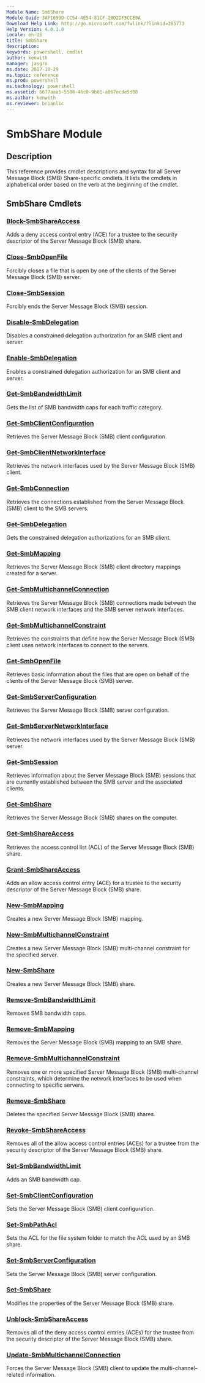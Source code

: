 ```yaml
---
Module Name: SmbShare
Module Guid: 3AF1699D-CC54-4E54-81CF-28D2DF5CCE0A
Download Help Link: http://go.microsoft.com/fwlink/?linkid=285773
Help Version: 4.0.1.0
Locale: en-US
title: SmbShare
description: 
keywords: powershell, cmdlet
author: kenwith
manager: jasgro
ms.date: 2017-10-29
ms.topic: reference
ms.prod: powershell
ms.technology: powershell
ms.assetid: 6677aaa5-5508-46c0-9b81-a067ecde5d08
ms.author: kenwith
ms.reviewer: brianlic
---
```


# SmbShare Module
## Description
This reference provides cmdlet descriptions and syntax for all Server Message Block (SMB) Share-specific cmdlets. It lists the cmdlets in alphabetical order based on the verb at the beginning of the cmdlet.

## SmbShare Cmdlets
### [Block-SmbShareAccess](./Block-SmbShareAccess.md)
Adds a deny access control entry (ACE) for a trustee to the security descriptor of the Server Message Block (SMB) share.

### [Close-SmbOpenFile](./Close-SmbOpenFile.md)
Forcibly closes a file that is open by one of the clients of the Server Message Block (SMB) server.

### [Close-SmbSession](./Close-SmbSession.md)
Forcibly ends the Server Message Block (SMB) session.

### [Disable-SmbDelegation](./Disable-SmbDelegation.md)
Disables a constrained delegation authorization for an SMB client and server.

### [Enable-SmbDelegation](./Enable-SmbDelegation.md)
Enables a constrained delegation authorization for an SMB client and server.

### [Get-SmbBandwidthLimit](./Get-SmbBandwidthLimit.md)
Gets the list of SMB bandwidth caps for each traffic category.

### [Get-SmbClientConfiguration](./Get-SmbClientConfiguration.md)
Retrieves the Server Message Block (SMB) client configuration.

### [Get-SmbClientNetworkInterface](./Get-SmbClientNetworkInterface.md)
Retrieves the network interfaces used by the Server Message Block (SMB) client.

### [Get-SmbConnection](./Get-SmbConnection.md)
Retrieves the connections established from the Server Message Block (SMB) client to the SMB servers.

### [Get-SmbDelegation](./Get-SmbDelegation.md)
Gets the constrained delegation authorizations for an SMB client.

### [Get-SmbMapping](./Get-SmbMapping.md)
Retrieves the Server Message Block (SMB) client directory mappings created for a server.

### [Get-SmbMultichannelConnection](./Get-SmbMultichannelConnection.md)
Retrieves the Server Message Block (SMB) connections made between the SMB client network interfaces and the SMB server network interfaces.

### [Get-SmbMultichannelConstraint](./Get-SmbMultichannelConstraint.md)
Retrieves the constraints that define how the Server Message Block (SMB) client uses network interfaces to connect to the servers.

### [Get-SmbOpenFile](./Get-SmbOpenFile.md)
Retrieves basic information about the files that are open on behalf of the clients of the Server Message Block (SMB) server.

### [Get-SmbServerConfiguration](./Get-SmbServerConfiguration.md)
Retrieves the Server Message Block (SMB) server configuration.

### [Get-SmbServerNetworkInterface](./Get-SmbServerNetworkInterface.md)
Retrieves the network interfaces used by the Server Message Block (SMB) server.

### [Get-SmbSession](./Get-SmbSession.md)
Retrieves information about the Server Message Block (SMB) sessions that are currently established between the SMB server and the associated clients.

### [Get-SmbShare](./Get-SmbShare.md)
Retrieves the Server Message Block (SMB) shares on the computer.

### [Get-SmbShareAccess](./Get-SmbShareAccess.md)
Retrieves the access control list (ACL) of the Server Message Block (SMB) share.

### [Grant-SmbShareAccess](./Grant-SmbShareAccess.md)
Adds an allow access control entry (ACE) for a trustee to the security descriptor of the Server Message Block (SMB) share.

### [New-SmbMapping](./New-SmbMapping.md)
Creates a new Server Message Block (SMB) mapping.

### [New-SmbMultichannelConstraint](./New-SmbMultichannelConstraint.md)
Creates a new Server Message Block (SMB) multi-channel constraint for the specified server.

### [New-SmbShare](./New-SmbShare.md)
Creates a new Server Message Block (SMB) share.

### [Remove-SmbBandwidthLimit](./Remove-SmbBandwidthLimit.md)
Removes SMB bandwidth caps.

### [Remove-SmbMapping](./Remove-SmbMapping.md)
Removes the Server Message Block (SMB) mapping to an SMB share.

### [Remove-SmbMultichannelConstraint](./Remove-SmbMultichannelConstraint.md)
Removes one or more specified Server Message Block (SMB) multi-channel constraints, which determine the network interfaces to be used when connecting to specific servers.

### [Remove-SmbShare](./Remove-SmbShare.md)
Deletes the specified Server Message Block (SMB) shares.

### [Revoke-SmbShareAccess](./Revoke-SmbShareAccess.md)
Removes all of the allow access control entries (ACEs) for a trustee from the security descriptor of the Server Message Block (SMB) share.

### [Set-SmbBandwidthLimit](./Set-SmbBandwidthLimit.md)
Adds an SMB bandwidth cap.

### [Set-SmbClientConfiguration](./Set-SmbClientConfiguration.md)
Sets the Server Message Block (SMB) client configuration.

### [Set-SmbPathAcl](./Set-SmbPathAcl.md)
Sets the ACL for the file system folder to match the ACL used by an SMB share.

### [Set-SmbServerConfiguration](./Set-SmbServerConfiguration.md)
Sets the Server Message Block (SMB) server configuration.

### [Set-SmbShare](./Set-SmbShare.md)
Modifies the properties of the Server Message Block (SMB) share.

### [Unblock-SmbShareAccess](./Unblock-SmbShareAccess.md)
Removes all of the deny access control entries (ACEs) for the trustee from the security descriptor of the Server Message Block (SMB) share.

### [Update-SmbMultichannelConnection](./Update-SmbMultichannelConnection.md)
Forces the Server Message Block (SMB) client to update the multi-channel-related information.
